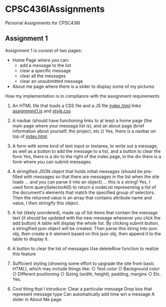 # CPSC436IAssignments
Personal Assignments for CPSC436I

## Assignment 1

Assignment 1 is consist of two pages:
- Home Page where you can:
    - add a message to the list
    - clear a specific message
    - clear all the messages
    - clear an unsubmitted message
- About me page where there is a slider to display some of my pictures

How my implementation is in compliance with the assignment requirements

1. An HTML file that loads a CSS file and a JS file
    [index.html](/html/index.html) links [assignment1.js](/js/assignment1.js) and [style.css](/css/style.css)

2. A navbar (should have functioning links to at least a home page (the main page where your message list is), and an about page (brief information about yourself, the project, etc.))
    Yes, there is a navbar on top of [index.html](/html/index.html).

3. A form with some kind of text input or textarea, to write out a message, as well as a button to add the message to a list, and a button to clear the form
    Yes, there is a div to the right of the index page, in the div there is a form where you can submit messages.

4. A stringified JSON object that holds initial messages (should be pre-filled with messages so that there are messages in the list when the site loads ... and you can parse it into an object) ... this is a string!
    Yes, I used form.querySelectorAll() to return a nodeList representing a list of the document's elements that match the specified group of selectors. Then the returned value is an array that contains attribute name and value, I then stringify this object.

5. A list (likely unordered), made up of list items that contain the message text (it should be updated with the new message whenever you click the add button)
    A table will display the whole list. By clicking submit button, a stringified json object will be created. Then parse this string into json obj, then create a tr element based on this json obj, then append it to the table to display it.

6. A button to clear the list of messages
    Use deleteRow function to realize this feature

7. Sufficient styling (showing some effort to upgrade the site from basic HTML), which may include things like:
        ○ Text color
        ○ Background color
        ○ Different positioning
        ○ Sizing (width, height), padding, margins
        ○ Etc.
    Yes.

8. Cool thing that I introduce:
    Clear a particular message
    Drop box that represent message type
    Can automatically add time wrt a message
    A slider in About Me page.